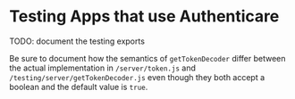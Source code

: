 # Testing Apps that use Authenticare

TODO: document the testing exports

Be sure to document how the semantics of `getTokenDecoder` differ between the actual implementation in `/server/token.js` and `/testing/server/getTokenDecoder.js` even though they both accept a boolean and the default value is `true`.
